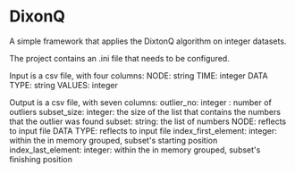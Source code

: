 # DixonQ
A simple framework that applies the DixtonQ algorithm on integer datasets. 

The project contains an .ini file that needs to be configured. 

Input is a csv file, with four columns:
NODE: string
TIME: integer
DATA TYPE: string
VALUES: integer

Output is a csv file, with seven columns:
outlier_no: integer : number of outliers
subset_size: integer: the size of the list that contains the numbers that the outlier was found
subset: string: the list of numbers
NODE: reflects to input file
DATA TYPE: reflects to input file
index_first_element: integer: within the in memory grouped, subset's starting position
index_last_element: integer: within the in memory grouped, subset's finishing position



